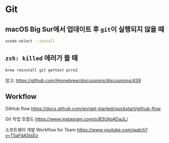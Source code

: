 # Git

## macOS Big Sur에서 업데이트 후 `git`이 실행되지 않을 때

```bash
xcode-select --install
```

## `zsh: killed` 에러가 뜰 때

```bash
brew reinstall git gettext pcre2
```

참고: https://github.com/Homebrew/discussions/discussions/439

## Workflow

GitHub flow
<https://docs.github.com/en/get-started/quickstart/github-flow>

Git 작업 흐름도
<https://www.instagram.com/p/B3UIipADaJL/>

소프트웨어 개발 Workflow for Team
<https://www.youtube.com/watch?v=T5aFdA5tsEo>
